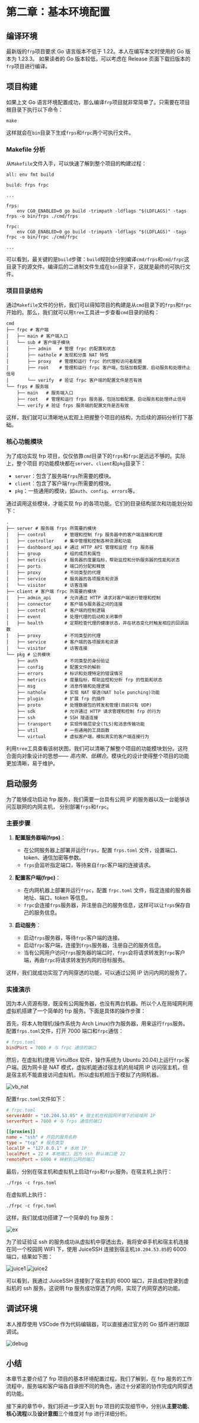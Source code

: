 # **第二章：基本环境配置**

## **编译环境**

最新版的`frp`项目要求 Go 语言版本不低于 1.22。本人在编写本文时使用的 Go 版本为 1.23.3。
如果读者的 Go 版本较低，可以考虑在 Release 页面下载旧版本的`frp`项目进行编译。

## **项目构建**

如果上文 Go 语言环境配置成功，那么编译`frp`项目就非常简单了。只需要在项目根目录下执行以下命令：

```shell
make
```

这样就会在`bin`目录下生成`frps`和`frpc`两个可执行文件。

### **Makefile 分析**

从`Makefile`文件入手，可以快速了解到整个项目的构建过程：

```shell
all: env fmt build

build: frps frpc

...

frps:
    env CGO_ENABLED=0 go build -trimpath -ldflags "$(LDFLAGS)" -tags frps -o bin/frps ./cmd/frps

frpc:
    env CGO_ENABLED=0 go build -trimpath -ldflags "$(LDFLAGS)" -tags frpc -o bin/frpc ./cmd/frpc

...
```

可以看到，最关键的是`build`步骤：`build`规则会分别编译`cmd/frps`和`cmd/frpc`这目录下的源文件。编译后的二进制文件生成在`bin`目录下，这就是最终的可执行文件。

### **项目目录结构**

通过`Makefile`文件的分析，我们可以得知项目的构建是从`cmd`目录下的`frps`和`frpc`开始的。那么，我们就可以用`tree`工具进一步查看`cmd`目录的结构：

```shell
cmd
├── frpc # 客户端
│   ├── main # 客户端入口
│   └── sub # 客户端子模块
│       ├── admin   # 管理 frpc 的配置和状态
│       ├── nathole # 发现和分类 NAT 特性
│       ├── proxy   # 管理和运行 frpc 的代理和访问者配置
│       ├── root    # 管理和运行 frpc 客户端，包括加载配置、启动服务和处理终止信号
│       └── verify  # 验证 frpc 客户端的配置文件是否有效
└── frps # 服务端
    ├── main   # 服务端入口
    ├── root   # 管理和运行 frps 服务器，包括加载配置、启动服务和处理终止信号
    └── verify # 验证 frps 服务端的配置文件是否有效
```

这样，我们就可以清晰地从宏观上把握整个项目的结构，为后续的源码分析打下基础。

### **核心功能模块**

为了成功实现 frp 项目，仅仅依靠`cmd`目录下的`frps`和`frpc`是远远不够的。实际上，整个项目
的功能模块都在`server`、`client`和`pkg`目录下：

- `server`：包含了服务端`frps`所需要的模块。
- `client`：包含了客户端`frpc`所需要的模块。
- `pkg`：一些通用的模块，如`auth`、`config`、`errors`等。

通过调用这些模块，才能实现 frp 的各项功能。它们的目录结构层次和功能划分如下：

```shell
.
├── server # 服务端 frps 所需要的模块
│   ├── control       # 管理和控制 frp 服务器中的客户端连接和代理
│   ├── controller    # 集中管理和控制各种资源和功能
│   ├── dashboard_api # 通过 HTTP API 管理和监控 frp 服务器
│   ├── group         # 组的成员和属性
│   ├── metrics       # 服务器的度量指标，帮助监控和分析服务器的性能和状态
│   ├── ports         # 端口的分配和释放
│   ├── proxy         # 不同类型的代理
│   ├── service       # 服务器的各项服务和资源
│   └── visitor       # 访客连接
├── client # 客户端 frpc 所需要的模块
│   ├── admin_api     # 允许通过 HTTP 请求对客户端进行管理和控制
│   ├── connector     # 客户端与服务器之间的连接
│   ├── control       # 客户端的控制逻辑
│   ├── event         # 处理代理的启动和关闭事件
│   ├── health        # 定期检查代理的健康状态，并在状态变化时触发相应的回调函数
│   ├── proxy         # 不同类型的代理
│   ├── service       # 客户端的各项服务和资源
│   └── visitor       # 访客连接
└── pkg # 公共模块
    ├── auth          # 不同类型的身份验证
    ├── config        # 配置文件的解析
    ├── errors        # 标识和处理特定的错误情况
    ├── metrics       # 度量指标，帮助监控和分析 frp 的性能和状态
    ├── msg           # 消息传输和处理逻辑
    ├── nathole       # 实现 NAT 穿透(NAT hole punching)功能
    ├── plugin        # 扩展 frp 的插件
    ├── proto         # 处理数据包的转发和管理(目前只有 UDP)
    ├── sdk           # 允许通过 HTTP 请求管理和控制 frp 的行为
    ├── ssh           # SSH 隧道连接
    ├── transport     # 实现传输层安全(TLS)和消息传输功能
    ├── util          # 一些通用的工具函数
    └── virtual       # 虚拟客户端，模拟真实的客户端连接行为
```

利用`tree`工具查看该树状图，我们可以清晰了解整个项目的功能模块划分。这符合面向对象设计的思想——
*高内聚、低耦合*。模块化的设计使得整个项目的功能更加清晰，易于维护。

## **启动服务**

为了能够成功启动 frp 服务，我们需要一台具有公网 IP 的服务器以及一台能够访问互联网的内网主机，
分别部署`frps`和`frpc`。

### 主要步骤

1. **配置服务器端(frps)**：
    - 在公网服务器上部署并运行`frps`，配置 `frps.toml` 文件，设置端口、token、通信加密等参数。
    - `frps`会监听指定端口，等待来自`frpc`客户端的连接请求。

2. **配置客户端(frpc)**：
    - 在内网机器上部署并运行`frpc`，配置 `frpc.toml` 文件，指定连接的服务器地址、端口、token
    等信息。
    - `frpc`会连接`frps`服务器，并注册自己的服务信息，这样可以让`frps`保存自己的服务信息。

3. **启动服务**：
    - 启动`frps`服务器，等待`frpc`客户端的连接。
    - 启动`frpc`客户端，连接到`frps`服务器，注册自己的服务信息。
    - 当有公网用户访问`frps`服务器的端口时，`frps`会将请求转发到`frpc`客户端，再由`frpc`将请求转发到内网的目标服务。

这样，我们就成功实现了内网穿透的功能，可以通过公网 IP 访问内网的服务了。

### **实操演示**

因为本人资源有限，既没有公网服务器，也没有两台机器。所以个人在局域网利用虚拟机搭建了一个简单的 frp 服务。下面是具体的操作步骤：

首先，将本人物理机(操作系统为 Arch Linux)作为服务器，用来运行`frps`服务。配置`frps.toml`文件，打开 7000 端口和`frpc`通信：

```toml
# frps.toml
bindPort = 7000 # 与 frpc 通信的端口
```

然后，在虚拟机(使用 VirtulBox 软件，操作系统为 Ubuntu 20.04)上运行`frpc`客户端。因为网卡是 NAT 模式，虚拟机能通过宿主机的局域网 IP 访问宿主机，但是宿主机不能直接访问虚拟机，所以虚拟机相当于模拟了内网机器。

![vb_nat](assets/vb_nat.png)

配置`frpc.toml`文件如下：

```toml
# frpc.toml
serverAddr = "10.204.53.85" # 宿主机在校园网环境下的局域网 IP
serverPort = 7000 # 与 frps 通信的端口

[[proxies]]
name = "ssh" # 开启的服务名称
type = "tcp" # 服务类型
localIP = "127.0.0.1" # 本地 IP
localPort = 22 # 本地端口，因为 ssh 默认端口是 22
remotePort = 6000 # 映射到公网的端口
```

最后，分别在宿主机和虚拟机上启动`frps`和`frpc`服务。在宿主机上执行：

```shell
./frps -c frps.toml
```

在虚拟机上执行：

```shell
./frpc -c frpc.toml
```

这样，我们就成功搭建了一个简单的 frp 服务：

![ex](assets/ex.png)

为了验证验证 ssh 的服务成功从虚拟机中穿透出去，我将安卓手机和宿主机连接在同一个校园网 WIFI 下，使用 JuiceSSH 连接到宿主机`10.204.53.85`的 6000 端口，结果如下图：

![juice1](assets/juice1.jpg)
![juice2](assets/juice2.jpg)

可以看到，我通过 JuiceSSH 连接到了宿主机的 6000 端口，并且成功登录到虚拟机的 ssh 服务。这说明 frp 服务成功穿透了内网，实现了内网穿透的功能。

## **调试环境**

本人推荐使用 VSCode 作为代码编辑器，可以直接通过官方的 Go 插件进行跟踪调试。

![debug](assets/debug.png)

## **小结**

本章节主要介绍了 frp 项目的基本环境配置过程。我们了解到，在 frp 服务的工作流程中，服务端和客户端各自承担不同的角色，通过十分紧密的协作完成内网穿透的功能。

接下来的章节中，我们将进一步深入到 frp 项目的实现细节中，分别从**主要功能**、**核心流程**以及**设计意图**三个维度对 frp 进行详细分析。
